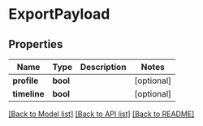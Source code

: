 # ExportPayload

## Properties

Name | Type | Description | Notes
------------ | ------------- | ------------- | -------------
**profile** | **bool** |  | [optional] 
**timeline** | **bool** |  | [optional] 

[[Back to Model list]](../README.md#documentation-for-models) [[Back to API list]](../README.md#documentation-for-api-endpoints) [[Back to README]](../README.md)


